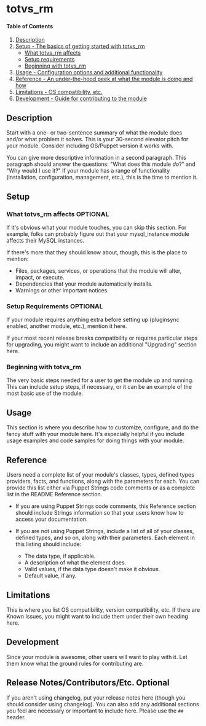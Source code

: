 
# totvs_rm

#### Table of Contents

1. [Description](#description)
2. [Setup - The basics of getting started with totvs_rm](#setup)
    * [What totvs_rm affects](#what-totvs_rm-affects)
    * [Setup requirements](#setup-requirements)
    * [Beginning with totvs_rm](#beginning-with-totvs_rm)
3. [Usage - Configuration options and additional functionality](#usage)
4. [Reference - An under-the-hood peek at what the module is doing and how](#reference)
5. [Limitations - OS compatibility, etc.](#limitations)
6. [Development - Guide for contributing to the module](#development)

## Description

Start with a one- or two-sentence summary of what the module does and/or what problem it solves. This is your 30-second elevator pitch for your module. Consider including OS/Puppet version it works with.       

You can give more descriptive information in a second paragraph. This paragraph should answer the questions: "What does this module *do*?" and "Why would I use it?" If your module has a range of functionality (installation, configuration, management, etc.), this is the time to mention it.

## Setup

### What totvs_rm affects **OPTIONAL**

If it's obvious what your module touches, you can skip this section. For example, folks can probably figure out that your mysql_instance module affects their MySQL instances.

If there's more that they should know about, though, this is the place to mention:

* Files, packages, services, or operations that the module will alter, impact, or execute.
* Dependencies that your module automatically installs.
* Warnings or other important notices.

### Setup Requirements **OPTIONAL**

If your module requires anything extra before setting up (pluginsync enabled, another module, etc.), mention it here. 
  
If your most recent release breaks compatibility or requires particular steps for upgrading, you might want to include an additional "Upgrading" section here.

### Beginning with totvs_rm  

The very basic steps needed for a user to get the module up and running. This can include setup steps, if necessary, or it can be an example of the most basic use of the module.

## Usage

This section is where you describe how to customize, configure, and do the fancy stuff with your module here. It's especially helpful if you include usage examples and code samples for doing things with your module.

## Reference

Users need a complete list of your module's classes, types, defined types providers, facts, and functions, along with the parameters for each. You can provide this list either via Puppet Strings code comments or as a complete list in the README Reference section.

* If you are using Puppet Strings code comments, this Reference section should include Strings information so that your users know how to access your documentation.

* If you are not using Puppet Strings, include a list of all of your classes, defined types, and so on, along with their parameters. Each element in this listing should include:

  * The data type, if applicable.
  * A description of what the element does.
  * Valid values, if the data type doesn't make it obvious.
  * Default value, if any.

## Limitations

This is where you list OS compatibility, version compatibility, etc. If there are Known Issues, you might want to include them under their own heading here.

## Development

Since your module is awesome, other users will want to play with it. Let them know what the ground rules for contributing are.

## Release Notes/Contributors/Etc. **Optional**

If you aren't using changelog, put your release notes here (though you should consider using changelog). You can also add any additional sections you feel are necessary or important to include here. Please use the `## ` header. 
